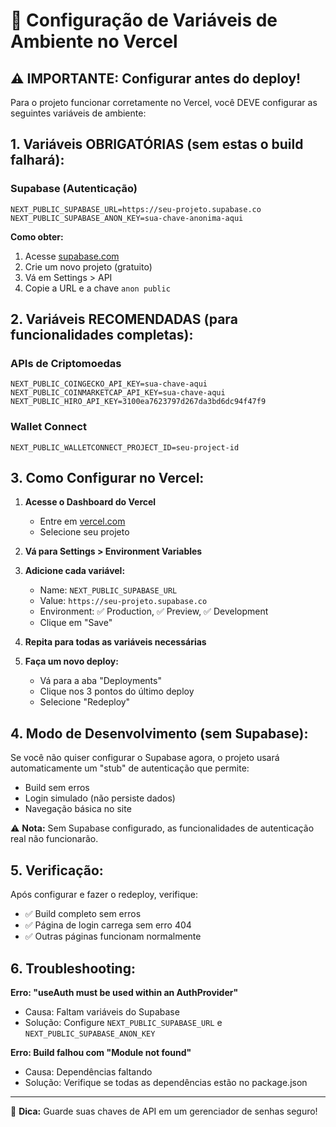 # 🚀 Configuração de Variáveis de Ambiente no Vercel

## ⚠️ IMPORTANTE: Configurar antes do deploy!

Para o projeto funcionar corretamente no Vercel, você DEVE configurar as seguintes variáveis de ambiente:

## 1. Variáveis OBRIGATÓRIAS (sem estas o build falhará):

### Supabase (Autenticação)
```
NEXT_PUBLIC_SUPABASE_URL=https://seu-projeto.supabase.co
NEXT_PUBLIC_SUPABASE_ANON_KEY=sua-chave-anonima-aqui
```

**Como obter:**
1. Acesse [supabase.com](https://supabase.com)
2. Crie um novo projeto (gratuito)
3. Vá em Settings > API
4. Copie a URL e a chave `anon public`

## 2. Variáveis RECOMENDADAS (para funcionalidades completas):

### APIs de Criptomoedas
```
NEXT_PUBLIC_COINGECKO_API_KEY=sua-chave-aqui
NEXT_PUBLIC_COINMARKETCAP_API_KEY=sua-chave-aqui
NEXT_PUBLIC_HIRO_API_KEY=3100ea7623797d267da3bd6dc94f47f9
```

### Wallet Connect
```
NEXT_PUBLIC_WALLETCONNECT_PROJECT_ID=seu-project-id
```

## 3. Como Configurar no Vercel:

1. **Acesse o Dashboard do Vercel**
   - Entre em [vercel.com](https://vercel.com)
   - Selecione seu projeto

2. **Vá para Settings > Environment Variables**

3. **Adicione cada variável:**
   - Name: `NEXT_PUBLIC_SUPABASE_URL`
   - Value: `https://seu-projeto.supabase.co`
   - Environment: ✅ Production, ✅ Preview, ✅ Development
   - Clique em "Save"

4. **Repita para todas as variáveis necessárias**

5. **Faça um novo deploy:**
   - Vá para a aba "Deployments"
   - Clique nos 3 pontos do último deploy
   - Selecione "Redeploy"

## 4. Modo de Desenvolvimento (sem Supabase):

Se você não quiser configurar o Supabase agora, o projeto usará automaticamente um "stub" de autenticação que permite:
- Build sem erros
- Login simulado (não persiste dados)
- Navegação básica no site

⚠️ **Nota:** Sem Supabase configurado, as funcionalidades de autenticação real não funcionarão.

## 5. Verificação:

Após configurar e fazer o redeploy, verifique:
- ✅ Build completo sem erros
- ✅ Página de login carrega sem erro 404
- ✅ Outras páginas funcionam normalmente

## 6. Troubleshooting:

**Erro: "useAuth must be used within an AuthProvider"**
- Causa: Faltam variáveis do Supabase
- Solução: Configure `NEXT_PUBLIC_SUPABASE_URL` e `NEXT_PUBLIC_SUPABASE_ANON_KEY`

**Erro: Build falhou com "Module not found"**
- Causa: Dependências faltando
- Solução: Verifique se todas as dependências estão no package.json

---

📌 **Dica:** Guarde suas chaves de API em um gerenciador de senhas seguro!
